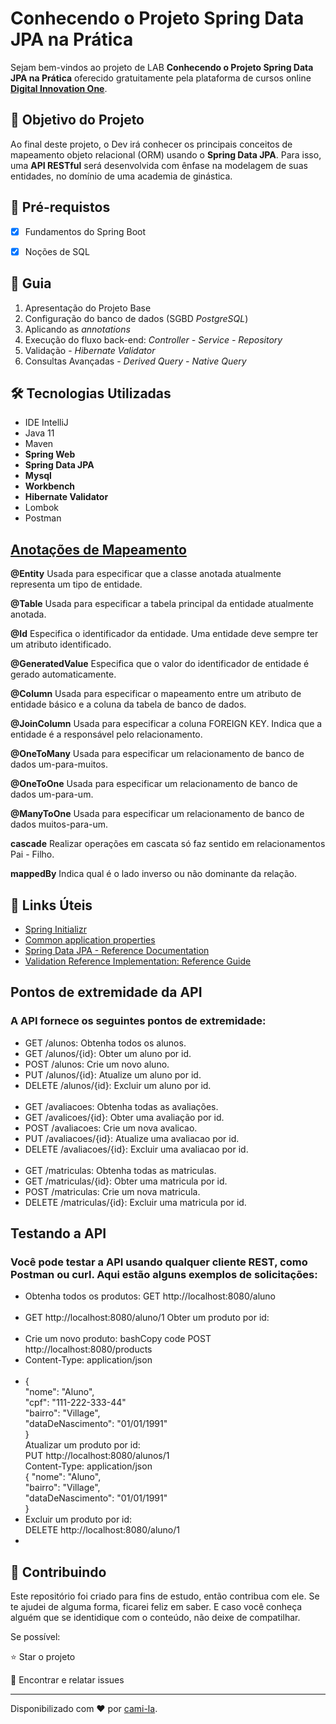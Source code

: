 <h1>Conhecendo o Projeto Spring Data JPA na Prática </h1>
<p> Sejam bem-vindos ao projeto de LAB <strong>Conhecendo o Projeto Spring Data JPA na Prática</strong> oferecido gratuitamente pela plataforma de cursos online <a href="https://dio.me/"><strong> Digital Innovation One</strong></a>.<br>

<h2>🎯 Objetivo do Projeto</h2>
<p>Ao final deste projeto, o Dev irá conhecer os principais conceitos de mapeamento objeto relacional (ORM) usando o <strong>Spring Data JPA</strong>. Para isso, uma <strong>API RESTful</strong> será desenvolvida com ênfase na modelagem de suas entidades, no domínio de uma academia de ginástica.</p>

<h2>
🛑 Pré-requistos
</h2>

- [x] Fundamentos do Spring Boot

- [x] Noções de SQL

<h2> 🚦 Guia </h2>

<ol>
    <li> Apresentação do Projeto Base </li>
    <li> Configuração do banco de dados (SGBD <em>PostgreSQL</em>)</li>
    <li> Aplicando as <em>annotations</em></li>
    <li> Execução do fluxo back-end: <em>Controller - Service - Repository</em></li>
    <li> Validação - <em>Hibernate Validator</em> </li>
    <li> Consultas Avançadas - <em>Derived Query - Native Query</em></li>
</ol>

<h2>🛠 Tecnologias Utilizadas</h2>

<ul>
    <li>IDE IntelliJ</li>
    <li>Java 11</li>
    <li>Maven</li>
    <li><strong>Spring Web</strong></li>
    <li><strong>Spring Data JPA</strong></li>
    <li><strong>Mysql</strong></li>
    <li><strong>Workbench</strong></li>
    <li><strong>Hibernate Validator</strong></li>
    <li>Lombok</li>
    <li>Postman</li>
</ul>


<h2><a href="https://strn.com.br/artigos/2018/12/11/todas-as-anota%C3%A7%C3%B5es-do-jpa-anota%C3%A7%C3%B5es-de-mapeamento/">
Anotações de Mapeamento </a></h2>

<strong>@Entity</strong>
Usada para especificar que a classe anotada atualmente representa um tipo de entidade.

<strong>@Table</strong>
Usada para especificar a tabela principal da entidade atualmente anotada.

<strong>@Id</strong>
Especifica o identificador da entidade. Uma entidade deve sempre ter um atributo identificado.

<strong>@GeneratedValue</strong>
Especifica que o valor do identificador de entidade é gerado automaticamente.

<strong>@Column</strong>
Usada para especificar o mapeamento entre um atributo de entidade básico e a coluna da tabela de banco de dados.

<strong>@JoinColumn</strong>
Usada para especificar a coluna FOREIGN KEY. Indica que a entidade é a responsável pelo relacionamento.

<strong>@OneToMany</strong>
Usada para especificar um relacionamento de banco de dados um-para-muitos.

<strong>@OneToOne</strong>
Usada para especificar um relacionamento de banco de dados um-para-um.

<strong>@ManyToOne</strong>
Usada para especificar um relacionamento de banco de dados muitos-para-um.

<strong>cascade</strong>
Realizar operações em cascata só faz sentido em relacionamentos Pai - Filho.

<strong>mappedBy</strong>
Indica qual é o lado inverso ou não dominante da relação.

<h2>🔗 Links Úteis</h2>
<ul>
    <li><a href="https://start.spring.io/#!type=maven-project&language=java&platformVersion=2.6.1&packaging=jar&jvmVersion=11&groupId=me.dio.academia&artifactId=academia-digital&name=academia-digital&description=Tutorial%20API%20RESTful%20modelando%20sistema%20de%20academia%20de%20gin%C3%A1stica&packageName=me.dio.academia.digital&dependencies=web,data-jpa,postgresql,validation,lombok">Spring Initializr</a></li>
    <li><a href="https://docs.spring.io/spring-boot/docs/2.0.x/reference/html/common-application-properties.html">Common application properties</a></li>
    <li><a href="https://docs.spring.io/spring-data/jpa/docs/current/reference/html/#jpa.repositories">Spring Data JPA - Reference Documentation</a></li>
    <li><a href="https://docs.jboss.org/hibernate/stable/validator/reference/en-US/html_single/#validator-gettingstarted">Validation Reference Implementation: Reference Guide</a></li>

</ul>

<h2>Pontos de extremidade da API</h2>

<h3>A API fornece os seguintes pontos de extremidade:</h3>

<ul>
    <li>GET /alunos: Obtenha todos os alunos.</li>
    <li>GET /alunos/{id}: Obter um aluno por id.</li>
    <li>POST /alunos: Crie um novo aluno.</li>
    <li>PUT /alunos/{id}: Atualize um aluno por id.</li>
    <li>DELETE /alunos/{id}: Excluir um aluno por id.</li>
    </br>
    <li>GET /avaliacoes: Obtenha todas as avaliações.</li>
    <li>GET /avalicoes/{id}: Obter uma avaliação por id.</li>
    <li>POST /avaliacoes: Crie um nova avalicao.</li>
    <li>PUT /avaliacoes/{id}: Atualize uma avaliacao por id.</li>
    <li>DELETE /avaliacoes/{id}: Excluir uma avaliacao por id.</li>
    </br>
    <li>GET /matriculas: Obtenha todas as matriculas.</li>
    <li>GET /matriculas/{id}: Obter uma matricula por id.</li>
    <li>POST /matriculas: Crie um nova matricula.</li>
    <li>DELETE /matriculas/{id}: Excluir uma matricula por id.</li>
    
</ul>
    
    
<h2>Testando a API</h2>
    
<h3>Você pode testar a API usando qualquer cliente REST, como Postman ou curl. Aqui estão alguns exemplos de solicitações:</h3>

<ul>
    <li>Obtenha todos os produtos: GET http://localhost:8080/aluno </li>
        </br>
    <li>GET http://localhost:8080/aluno/1  Obter um produto por id:</li>
        </br>
    <li>Crie um novo produto: bashCopy code POST http://localhost:8080/products</li>
    <li>Content-Type: application/json</li>
        </br>
<li> {
    </br>
    "nome": "Aluno",
    </br>
    "cpf": "111-222-333-44"
    </br>
    "bairro": "Village",
    </br>
    "dataDeNascimento": "01/01/1991"
    </br>
} </li> 
Atualizar um produto por id:
</br>
PUT http://localhost:8080/alunos/1
</br>
Content-Type: application/json
</br>
{
    "nome": "Aluno",
    </br>
    "bairro": "Village",
    </br>
    "dataDeNascimento": "01/01/1991"
    </br>
}
</br>
<li>Excluir um produto por id:
</br>
DELETE http://localhost:8080/aluno/1<li>
</ul>


<h2> 🤝 Contribuindo </h2>

Este repositório foi criado para fins de estudo, então contribua com ele. Se te ajudei de alguma forma, ficarei feliz em
saber. E caso você conheça alguém que se identidique com o conteúdo, não deixe de compatilhar.

Se possível:

⭐️ Star o projeto

🐛 Encontrar e relatar issues

------------

Disponibilizado com ♥ por [cami-la](https://www.linkedin.com/in/cami-la/ "cami-la").




